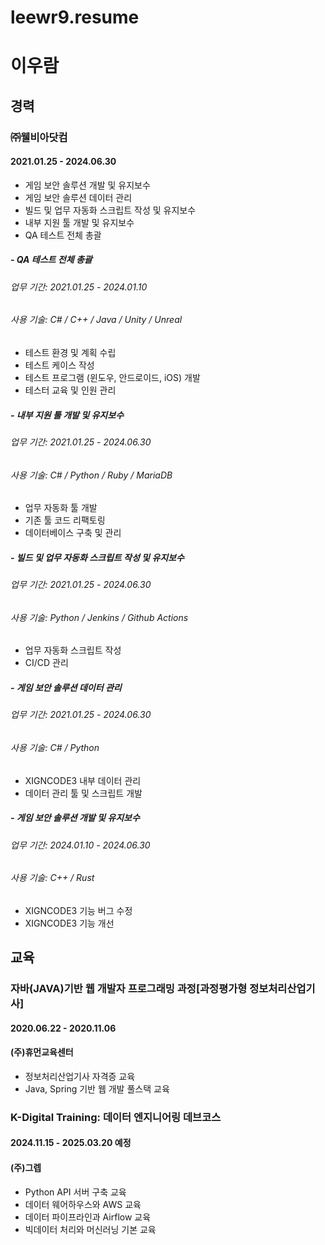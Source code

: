 # leewr9.resume

# 이우람 

## 경력
### ㈜웰비아닷컴
#### 2021.01.25 - 2024.06.30
* 게임 보안 솔루션 개발 및 유지보수
* 게임 보안 솔루션 데이터 관리
* 빌드 및 업무 자동화 스크립트 작성 및 유지보수
* 내부 지원 툴 개발 및 유지보수
* QA 테스트 전체 총괄
##### - QA 테스트 전체 총괄
###### 업무 기간: 2021.01.25 - 2024.01.10
###### 사용 기술: C# / C++ / Java / Unity / Unreal
* 테스트 환경 및 계획 수립
* 테스트 케이스 작성
* 테스트 프로그램 (윈도우, 안드로이드, iOS) 개발
* 테스터 교육 및 인원 관리
##### - 내부 지원 툴 개발 및 유지보수
###### 업무 기간: 2021.01.25 - 2024.06.30
###### 사용 기술: C# / Python / Ruby / MariaDB
* 업무 자동화 툴 개발
* 기존 툴 코드 리팩토링
* 데이터베이스 구축 및 관리
##### - 빌드 및 업무 자동화 스크립트 작성 및 유지보수
###### 업무 기간: 2021.01.25 - 2024.06.30
###### 사용 기술: Python / Jenkins / Github Actions
* 업무 자동화 스크립트 작성
* CI/CD 관리
##### - 게임 보안 솔루션 데이터 관리
###### 업무 기간: 2021.01.25 - 2024.06.30
###### 사용 기술: C# / Python
* XIGNCODE3 내부 데이터 관리
* 데이터 관리 툴 및 스크립트 개발
##### - 게임 보안 솔루션 개발 및 유지보수
###### 업무 기간: 2024.01.10 - 2024.06.30
###### 사용 기술: C++ / Rust
* XIGNCODE3 기능 버그 수정
* XIGNCODE3 기능 개선

## 교육
### 자바(JAVA)기반 웹 개발자 프로그래밍 과정[과정평가형 정보처리산업기사]
#### 2020.06.22 - 2020.11.06
#### (주)휴먼교육센터
* 정보처리산업기사 자격증 교육
* Java, Spring 기반 웹 개발 풀스택 교육

### K-Digital Training: 데이터 엔지니어링 데브코스
#### 2024.11.15 - 2025.03.20 예정
#### (주)그렙
* Python API 서버 구축 교육
* 데이터 웨어하우스와 AWS 교육
* 데이터 파이프라인과 Airflow 교육
* 빅데이터 처리와 머신러닝 기본 교육

